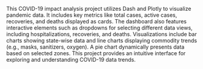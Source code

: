 This COVID-19 impact analysis project utilizes Dash and Plotly to visualize pandemic data. It includes key metrics like total cases, active cases, recoveries, and deaths displayed as cards. The dashboard also features interactive elements such as dropdowns for selecting different data views, including hospitalizations, recoveries, and deaths. Visualizations include bar charts showing state-wise data and line charts displaying commodity trends (e.g., masks, sanitizers, oxygen). A pie chart dynamically presents data based on selected zones. This project provides an intuitive interface for exploring and understanding COVID-19 data trends.

